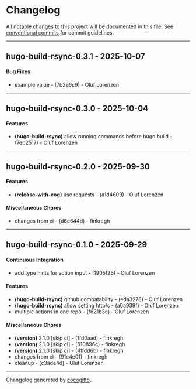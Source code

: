 # Changelog

All notable changes to this project will be documented in this file. See [conventional commits](https://www.conventionalcommits.org/) for commit guidelines.

- - -
## hugo-build-rsync-0.3.1 - 2025-10-07
#### Bug Fixes
- example value - (7b2e6c9) - Oluf Lorenzen

- - -

## hugo-build-rsync-0.3.0 - 2025-10-04
#### Features
- **(hugo-build-rsync)** allow running commands before hugo build - (7eb2517) - Oluf Lorenzen

- - -

## hugo-build-rsync-0.2.0 - 2025-09-30
#### Features
- **(release-with-cog)** use requests - (a1d4609) - Oluf Lorenzen
#### Miscellaneous Chores
- changes from ci - (d6e644d) - finkregh

- - -


## hugo-build-rsync-0.1.0 - 2025-09-29

#### Continuous Integration

- add type hints for action input - (1905f26) - Oluf Lorenzen

#### Features

- **(hugo-build-rsync)** github compatability - (eda3278) - Oluf Lorenzen
- **(hugo-build-rsync)** allow setting http/s - (a0a939f) - Oluf Lorenzen
- multiple actions in one repo - (f621b3c) - Oluf Lorenzen

#### Miscellaneous Chores

- **(version)** 2.1.0 [skip ci] - (1fd0aad) - finkregh
- **(version)** 2.1.0 [skip ci] - (610896c) - finkregh
- **(version)** 2.1.0 [skip ci] - (4ffdd6b) - finkregh
- changes from ci - (91c4e01) - finkregh
- cleanup - (c3ade4d) - Oluf Lorenzen

- - -

Changelog generated by [cocogitto](https://github.com/cocogitto/cocogitto).
